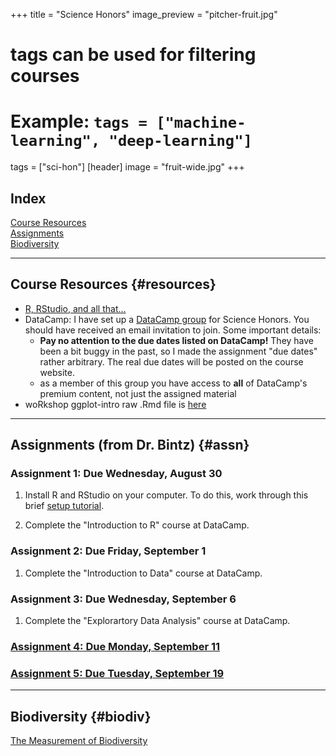+++
title = "Science Honors"
image_preview = "pitcher-fruit.jpg"
# tags can be used for filtering courses
# Example: `tags = ["machine-learning", "deep-learning"]`
tags = ["sci-hon"]
[header] 
image = "fruit-wide.jpg"
+++

## Index

[Course Resources](#resources)  
[Assignments](#assn)  
[Biodiversity](#biodiv)

---------------------------------------------------------------------

## Course Resources {#resources}

-  [R, RStudio, and all that...](/resources/Rstuff/)
-  DataCamp: I have set up a [DataCamp group](https://www.datacamp.com/groups/science-honors) for Science Honors. You should have received an email invitation to join. Some important details:
    -  **Pay no attention to the due dates listed on DataCamp!** They have been a bit buggy in the past, so I made the assignment "due dates" rather arbitrary. The real due dates will be posted on the course website.
    -  as a member of this group you have access to **all** of DataCamp's premium content, not just the assigned material
-  woRkshop ggplot-intro raw .Rmd file is [here](https://gist.githubusercontent.com/jbintz/94e7bcdbc5655dc293151c73a1b5a505/raw/13e19d3f983fd69ea85a646fceb0f6ddaf3d41fb/ggplot-intro.Rmd)
    
---------------------------------------------------------------------

## Assignments (from Dr. Bintz) {#assn}

### Assignment 1: Due Wednesday, August 30

1.  Install R and RStudio on your computer. To do this, work through this brief [setup tutorial](https://jjallaire.shinyapps.io/learnr-tutorial-00-setup/).

2.  Complete the "Introduction to R" course at DataCamp. 

### Assignment 2: Due Friday, September 1

1. Complete the "Introduction to Data" course at DataCamp. 

### Assignment 3: Due Wednesday, September 6

1. Complete the "Explorartory Data Analysis" course at DataCamp.

### [Assignment 4: Due Monday, September 11](/courses/INTS150/assignments/science-honors-assignment-4/) 

### [Assignment 5: Due Tuesday, September 19](/courses/INTS150/assignments/the-measurement-of-biodiversity)
---------------------------------------------------------------------

## Biodiversity {#biodiv}

[The Measurement of Biodiversity](/courses/INTS150/assignments/the-measurement-of-biodiversity)